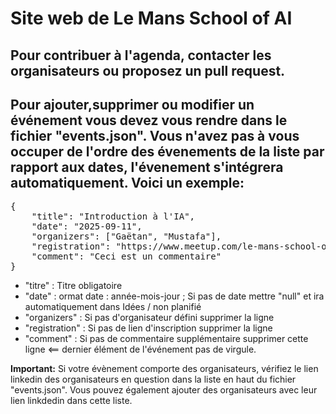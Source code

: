# Site web de Le Mans School of AI

## Pour contribuer à l'agenda, contacter les organisateurs ou proposez un pull request.

## Pour ajouter,supprimer ou modifier un événement vous devez vous rendre dans le fichier "events.json". Vous n'avez pas à vous occuper de l'ordre des évenements de la liste par rapport aux dates, l'évenement s'intégrera automatiquement. Voici un exemple: 
<pre>
{
    "title": "Introduction à l'IA",
    "date": "2025-09-11",
    "organizers": ["Gaëtan", "Mustafa"],
    "registration": "https://www.meetup.com/le-mans-school-of-ai/events/307193854/",
    "comment": "Ceci est un commentaire"
}
</pre>

- "titre" : Titre obligatoire
- "date" : ormat date : année-mois-jour ; Si pas de date mettre "null" et ira automatiquement dans Idées / non planifié
- "organizers" : Si pas d'organisateur défini supprimer la ligne
- "registration" : Si pas de lien d'inscription supprimer la ligne 
- "comment" : Si pas de commentaire supplémentaire supprimer cette ligne <== dernier élément de l'événement pas de virgule.

**Important:** Si votre évènement comporte des organisateurs, vérifiez le lien linkedin des organisateurs en question dans la liste en haut du fichier "events.json". Vous pouvez également ajouter des organisateurs avec leur lien linkdedin dans cette liste.


